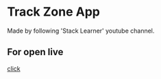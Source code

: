 # Track Zone App
Made by following 'Stack Learner' youtube channel. 

## For open live
[click](https://fsa-track-zone.netlify.app/)
